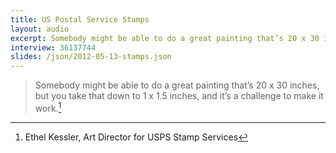 ```yaml
---
title: US Postal Service Stamps
layout: audio
excerpt: Somebody might be able to do a great painting that’s 20 x 30 inches, but you take that down to 1 x 1.5 inches, and it’s a challenge to make it work.
interview: 36137744
slides: /json/2012-05-13-stamps.json
---
```


> Somebody might be able to do a great painting that’s 20 x 30 inches, but you take that down to 1 x 1.5 inches, and it’s a challenge to make it work.[^1]

[^1]: Ethel Kessler, Art Director for USPS Stamp Services